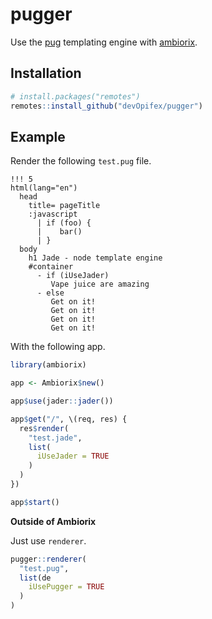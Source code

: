 # pugger

Use the [pug](https://github.com/pugjs/pug)
templating engine with [ambiorix](https://ambiorix.dev).

## Installation

``` r
# install.packages("remotes")
remotes::install_github("devOpifex/pugger")
```

## Example

Render the following `test.pug` file.

```pug
!!! 5
html(lang="en")
  head
    title= pageTitle
    :javascript
      | if (foo) {
      |    bar()
      | }
  body
    h1 Jade - node template engine
    #container
      - if (iUseJader)
         Vape juice are amazing
      - else
         Get on it!
         Get on it!
         Get on it!
         Get on it!
```

With the following app.

``` r
library(ambiorix)

app <- Ambiorix$new()

app$use(jader::jader())

app$get("/", \(req, res) {
  res$render(
    "test.jade",
    list(
      iUseJader = TRUE
    )
  )
})

app$start()
```

__Outside of Ambiorix__

Just use `renderer`.

```r
pugger::renderer(
  "test.pug",
  list(de
    iUsePugger = TRUE
  )
)
```

